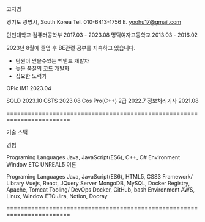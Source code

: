 
  고지영

  경기도 광명시, South Korea
  Tel. 010-6413-1756
  E. yoohu17@gmail.com

  인천대학교 컴퓨터공학부 2017.03 - 2023.08
  명덕여자고등학교 2013.03 - 2016.02

  
  2023년 8월에 졸업 후 BE관련 공부를 지속하고 있습니다.
  
- 팀원이 믿을수있는 백앤드 개발자
- 높은 품질의 코드 개발자
- 집요한 노력가

OPIc IM1 2023.04

SQLD 2023.10
CSTS 2023.08
Cos Pro(C++) 2급 2022.7
정보처리기사 2021.08


========================================================================

기술 스택

경험

Programing Languages    Java, JavaScript(ES6), C++, C#
Environment             Window
ETC                     UNREAL5
이론


Programing Languages    Java, JavaScript(ES6), HTML5, CSS3
Framework/ Library      Vuejs, React, JQuery
Server                  MongoDB, MySQL, Docker Registry, Apache, Tomcat
Tooling/ DevOps         Docker, GitHub, bash
Environment             AWS, Linux, Window
ETC                     Jira, Notion, Dooray

========================================================================

